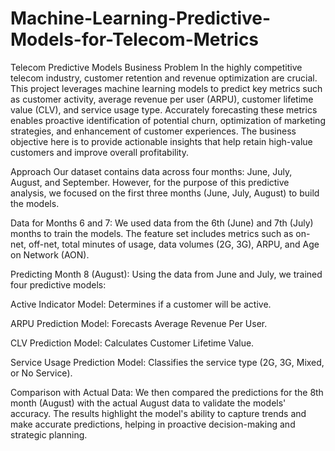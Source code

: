 # Machine-Learning-Predictive-Models-for-Telecom-Metrics
Telecom Predictive Models
Business Problem
In the highly competitive telecom industry, customer retention and revenue optimization are crucial. This project leverages machine learning models to predict key metrics such as customer activity, average revenue per user (ARPU), customer lifetime value (CLV), and service usage type. Accurately forecasting these metrics enables proactive identification of potential churn, optimization of marketing strategies, and enhancement of customer experiences. The business objective here is to provide actionable insights that help retain high-value customers and improve overall profitability.

Approach
Our dataset contains data across four months: June, July, August, and September. However, for the purpose of this predictive analysis, we focused on the first three months (June, July, August) to build the models.

Data for Months 6 and 7: We used data from the 6th (June) and 7th (July) months to train the models. The feature set includes metrics such as on-net, off-net, total minutes of usage, data volumes (2G, 3G), ARPU, and Age on Network (AON).

Predicting Month 8 (August): Using the data from June and July, we trained four predictive models:

Active Indicator Model: Determines if a customer will be active.

ARPU Prediction Model: Forecasts Average Revenue Per User.

CLV Prediction Model: Calculates Customer Lifetime Value.

Service Usage Prediction Model: Classifies the service type (2G, 3G, Mixed, or No Service).

Comparison with Actual Data: We then compared the predictions for the 8th month (August) with the actual August data to validate the models' accuracy. The results highlight the model's ability to capture trends and make accurate predictions, helping in proactive decision-making and strategic planning.

